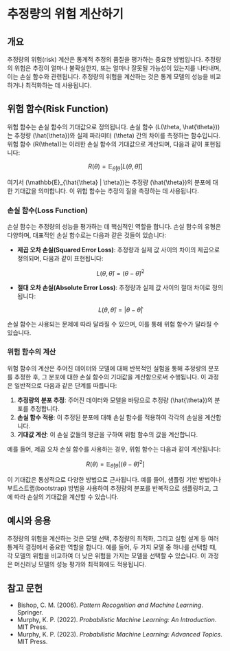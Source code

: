 # 추정량의 위험 계산하기

## 개요
추정량의 위험(risk) 계산은 통계적 추정의 품질을 평가하는 중요한 방법입니다. 추정량의 위험은 추정이 얼마나 불확실한지, 또는 얼마나 잘못될 가능성이 있는지를 나타내며, 이는 손실 함수와 관련됩니다. 추정량의 위험을 계산하는 것은 통계 모델의 성능을 비교하거나 최적화하는 데 사용됩니다.

## 위험 함수(Risk Function)

위험 함수는 손실 함수의 기대값으로 정의됩니다. 손실 함수 \(L(\theta, \hat{\theta})\)는 추정량 \(\hat{\theta}\)와 실제 파라미터 \(\theta\) 간의 차이를 측정하는 함수입니다. 위험 함수 \(R(\theta)\)는 이러한 손실 함수의 기대값으로 계산되며, 다음과 같이 표현됩니다:

$$
R(\theta) = \mathbb{E}_{\hat{\theta} | \theta} [L(\theta, \hat{\theta})]
$$

여기서 \(\mathbb{E}_{\hat{\theta} | \theta}\)는 추정량 \(\hat{\theta}\)의 분포에 대한 기대값을 의미합니다. 이 위험 함수는 추정의 질을 측정하는 데 사용됩니다.

### 손실 함수(Loss Function)
손실 함수는 추정량의 성능을 평가하는 데 핵심적인 역할을 합니다. 손실 함수의 유형은 다양하며, 대표적인 손실 함수로는 다음과 같은 것들이 있습니다:

- **제곱 오차 손실(Squared Error Loss)**: 추정량과 실제 값 사이의 차이의 제곱으로 정의되며, 다음과 같이 표현됩니다:
  
  $$
  L(\theta, \hat{\theta}) = (\theta - \hat{\theta})^2
  $$
  
- **절대 오차 손실(Absolute Error Loss)**: 추정량과 실제 값 사이의 절대 차이로 정의됩니다:
  
  $$
  L(\theta, \hat{\theta}) = |\theta - \hat{\theta}|
  $$
  
손실 함수는 사용되는 문제에 따라 달라질 수 있으며, 이를 통해 위험 함수가 달라질 수 있습니다.

### 위험 함수의 계산
위험 함수의 계산은 주어진 데이터와 모델에 대해 반복적인 실험을 통해 추정량의 분포를 추정한 후, 그 분포에 대한 손실 함수의 기대값을 계산함으로써 수행됩니다. 이 과정은 일반적으로 다음과 같은 단계를 따릅니다:

1. **추정량의 분포 추정**: 주어진 데이터와 모델을 바탕으로 추정량 \(\hat{\theta}\)의 분포를 추정합니다.
2. **손실 함수 적용**: 이 추정된 분포에 대해 손실 함수를 적용하여 각각의 손실을 계산합니다.
3. **기대값 계산**: 이 손실 값들의 평균을 구하여 위험 함수의 값을 계산합니다.

예를 들어, 제곱 오차 손실 함수를 사용하는 경우, 위험 함수는 다음과 같이 계산됩니다:

$$
R(\theta) = \mathbb{E}_{\hat{\theta} | \theta} \left[ (\theta - \hat{\theta})^2 \right]
$$

이 기대값은 통상적으로 다양한 방법으로 근사됩니다. 예를 들어, 샘플링 기반 방법이나 부트스트랩(bootstrap) 방법을 사용하여 추정량의 분포를 반복적으로 샘플링하고, 그에 따라 손실의 기대값을 계산할 수 있습니다.

## 예시와 응용
추정량의 위험을 계산하는 것은 모델 선택, 추정량의 최적화, 그리고 실험 설계 등 여러 통계적 결정에서 중요한 역할을 합니다. 예를 들어, 두 가지 모델 중 하나를 선택할 때, 각 모델의 위험을 비교하여 더 낮은 위험을 가지는 모델을 선택할 수 있습니다. 이 과정은 머신러닝 모델의 성능 평가와 최적화에도 적용됩니다.

## 참고 문헌
- Bishop, C. M. (2006). *Pattern Recognition and Machine Learning*. Springer.
- Murphy, K. P. (2022). *Probabilistic Machine Learning: An Introduction*. MIT Press.
- Murphy, K. P. (2023). *Probabilistic Machine Learning: Advanced Topics*. MIT Press.
